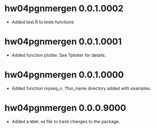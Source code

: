 # hw04pgnmergen 0.0.1.0002

* Added test.R to tests functions

# hw04pgnmergen 0.0.1.0001

* Added function plotter. See ?plotter for details.

# hw04pgnmergen 0.0.1.0000

* Added function myseq_n. ?fun_name directory added with examples.

# hw04pgnmergen 0.0.0.9000

* Added a `NEWS.md` file to track changes to the package.
